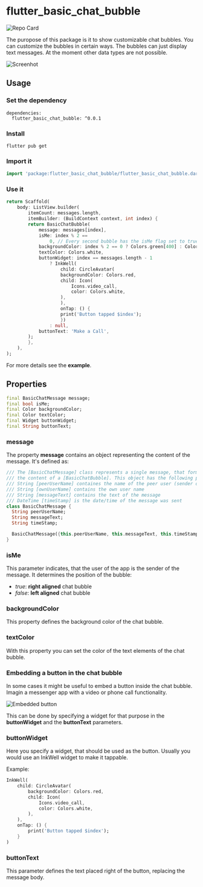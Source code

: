 # flutter_basic_chat_bubble

![Repo Card](https://github.com/rwbr/flutter_basic_chat_bubble/blob/main/img/github-repo-card.png)

The puropose of this package is it to show customizable chat bubbles. You can customize the bubbles in certain ways. The bubbles can just display text messages. At the moment other data types are not possible. 

![Screenhot](https://github.com/rwbr/flutter_basic_chat_bubble/blob/main/img/demo_screen.png)

## Usage

### Set the dependency

```
dependencies:
  flutter_basic_chat_bubble: ^0.0.1
```

### Install

```
flutter pub get
```

### Import it

```dart
import 'package:flutter_basic_chat_bubble/flutter_basic_chat_bubble.dart';
```

### Use it

```dart
return Scaffold(
    body: ListView.builder(
        itemCount: messages.length,
        itemBuilder: (BuildContext context, int index) {
        return BasicChatBubble(
            message: messages[index],
            isMe: index % 2 ==
                0, // Every second bubble has the isMe flag set to true
            backgroundColor: index % 2 == 0 ? Colors.green[400] : Colors.blue,
            textColor: Colors.white,
            buttonWidget: index == messages.length - 1
                ? InkWell(
                    child: CircleAvatar(
                    backgroundColor: Colors.red,
                    child: Icon(
                        Icons.video_call,
                        color: Colors.white,
                    ),
                    ),
                    onTap: () {
                    print('Button tapped $index');
                    })
                : null,
            buttonText: 'Make a Call',
        );
        },
    ),
);
```

For more details see the **example**.

## Properties

```dart
final BasicChatMessage message;
final bool isMe;
final Color backgroundColor;
final Color textColor;
final Widget buttonWidget;
final String buttonText;
```

### message

The property **message** contains an object representing the content of the message. It's defined as:

```dart
/// The [BasicChatMessage] class represents a single message, that forms
/// the content of a [BasicChatBubble]. This object has the following properties:
/// String [peerUserName] containes the name of the peer user (sender or receiver of message)
/// String [ownUserName] contains the own user name
/// String [messageText] contains the text of the message
/// DateTime [timeStamp] is the date/time of the message was sent
class BasicChatMessage {
  String peerUserName;
  String messageText;
  String timeStamp;

  BasicChatMessage({this.peerUserName, this.messageText, this.timeStamp});
}
```

### isMe

This parameter indicates, that the user of the app is the sender of the message. It determines the position of the bubble: 

* _true_: **right aligned** chat bubble 
* _false_: **left aligned** chat bubble 

### backgroundColor

This property defines the background color of the chat bubble.

### textColor

With this property you can set the color of the text elements of the chat bubble.

### Embedding a button in the chat bubble

In some cases it might be useful to embed a button inside the chat bubble. Imagin a messenger app with a video or phone call functionality. 

![Embedded button](https://github.com/rwbr/flutter_basic_chat_bubble/blob/main/img/chat_bubble_with_button.png)

This can be done by specifying a widget for that purpose in the **buttonWidget** and the **buttonText**  parameters.

### buttonWidget

Here you specify a widget, that should be used as the button. Usually you would use an InkWell widget to make it tappable.

Example:

```dart
InkWell(
    child: CircleAvatar(
        backgroundColor: Colors.red,
        child: Icon(
            Icons.video_call,
            color: Colors.white,
        ),
    ),
    onTap: () {
        print('Button tapped $index');
    }
)
```

### buttonText

This parameter defines the text placed right of the button, replacing the message body. 